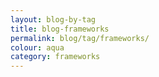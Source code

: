 ```yaml
---
layout: blog-by-tag
title: blog-frameworks
permalink: blog/tag/frameworks/
colour: aqua
category: frameworks
---
```

